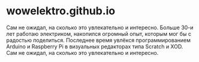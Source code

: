 # wowelektro.github.io
Сам не ожидал, на сколько это увлекательно и интересно.
Больше 30-и лет работаю электриком, накопился огромный опыт, которым мог бы с радостью поделиться. Последнее время увлёкся программированием Arduino и Raspberry Pi в визуальных редакторах типа Scratch и XOD. Сам не ожидал, на сколько это увлекательно и интересно.
##
